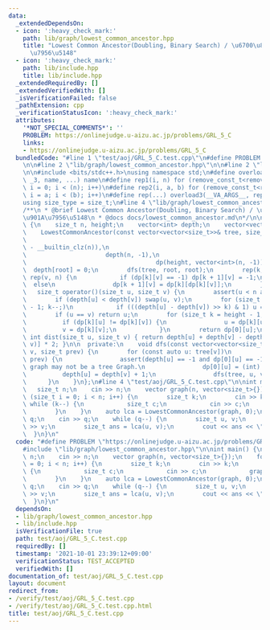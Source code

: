 ```yaml
---
data:
  _extendedDependsOn:
  - icon: ':heavy_check_mark:'
    path: lib/graph/lowest_common_ancestor.hpp
    title: "Lowest Common Ancestor(Doubling, Binary Search) / \u6700\u8FD1\u5171\u901A\
      \u7956\u5148"
  - icon: ':heavy_check_mark:'
    path: lib/include.hpp
    title: lib/include.hpp
  _extendedRequiredBy: []
  _extendedVerifiedWith: []
  _isVerificationFailed: false
  _pathExtension: cpp
  _verificationStatusIcon: ':heavy_check_mark:'
  attributes:
    '*NOT_SPECIAL_COMMENTS*': ''
    PROBLEM: https://onlinejudge.u-aizu.ac.jp/problems/GRL_5_C
    links:
    - https://onlinejudge.u-aizu.ac.jp/problems/GRL_5_C
  bundledCode: "#line 1 \"test/aoj/GRL_5_C.test.cpp\"\n#define PROBLEM \"https://onlinejudge.u-aizu.ac.jp/problems/GRL_5_C\"\
    \n\n#line 2 \"lib/graph/lowest_common_ancestor.hpp\"\n\n#line 2 \"lib/include.hpp\"\
    \n\n#include <bits/stdc++.h>\nusing namespace std;\n#define overload3(_NULL, _2,\
    \ _3, name, ...) name\n#define rep1(i, n) for (remove_const_t<remove_reference_t<decltype(n)>>\
    \ i = 0; i < (n); i++)\n#define rep2(i, a, b) for (remove_const_t<remove_reference_t<decltype(b)>>\
    \ i = a; i < (b); i++)\n#define rep(...) overload3(__VA_ARGS__, rep2, rep1)(__VA_ARGS__)\n\
    using size_type = size_t;\n#line 4 \"lib/graph/lowest_common_ancestor.hpp\"\n\n\
    /**\n * @brief Lowest Common Ancestor(Doubling, Binary Search) / \u6700\u8FD1\u5171\
    \u901A\u7956\u5148\n * @docs docs/lowest_common_ancestor.md\n*/\n\nstruct LowestCommonAncestor\
    \ {\n    size_t n, height;\n    vector<int> depth;\n    vector<vector<int>> dp;\n\
    \    LowestCommonAncestor(const vector<vector<size_t>>& tree, size_t root): n(size(tree)),\n\
    \                                                                           height(32\
    \ - __builtin_clz(n)),\n                                                     \
    \                      depth(n, -1),\n                                       \
    \                                    dp(height, vector<int>(n, -1)) {\n      \
    \  depth[root] = 0;\n        dfs(tree, root, root);\n        rep(k, height - 1)\
    \ rep(v, n) {\n            if (dp[k][v] == -1) dp[k + 1][v] = -1;\n          \
    \  else\n                dp[k + 1][v] = dp[k][dp[k][v]];\n        }\n    }\n \
    \   size_t operator()(size_t u, size_t v) {\n        assert(u < n and v < n);\n\
    \        if (depth[u] < depth[v]) swap(u, v);\n        for (size_t k = height\
    \ - 1; k--;)\n            if (((depth[u] - depth[v]) >> k) & 1) u = dp[k][u];\n\
    \        if (u == v) return u;\n        for (size_t k = height - 1; k--;)\n  \
    \          if (dp[k][u] != dp[k][v]) {\n                u = dp[k][u];\n      \
    \          v = dp[k][v];\n            }\n        return dp[0][u];\n    }\n   \
    \ int dist(size_t u, size_t v) { return depth[u] + depth[v] - depth[(*this)(u,\
    \ v)] * 2; }\n\n  private:\n    void dfs(const vector<vector<size_t>>& tree, size_t\
    \ v, size_t prev) {\n        for (const auto u: tree[v])\n            if (u !=\
    \ prev) {\n                assert(depth[u] == -1 and dp[0][u] == -1);  // The\
    \ graph may not be a tree Graph.\n                dp[0][u] = (int) v;\n      \
    \          depth[u] = depth[v] + 1;\n                dfs(tree, u, v);\n      \
    \      }\n    }\n};\n#line 4 \"test/aoj/GRL_5_C.test.cpp\"\n\nint main() {\n \
    \   size_t n;\n    cin >> n;\n    vector graph(n, vector<size_t>{});\n    for\
    \ (size_t i = 0; i < n; i++) {\n        size_t k;\n        cin >> k;\n       \
    \ while (k--) {\n            size_t c;\n            cin >> c;\n            graph[i].push_back(c);\n\
    \        }\n    }\n    auto lca = LowestCommonAncestor(graph, 0);\n    size_t\
    \ q;\n    cin >> q;\n    while (q--) {\n        size_t u, v;\n        cin >> u\
    \ >> v;\n        size_t ans = lca(u, v);\n        cout << ans << \"\\n\";\n  \
    \  }\n}\n"
  code: "#define PROBLEM \"https://onlinejudge.u-aizu.ac.jp/problems/GRL_5_C\"\n\n\
    #include \"lib/graph/lowest_common_ancestor.hpp\"\n\nint main() {\n    size_t\
    \ n;\n    cin >> n;\n    vector graph(n, vector<size_t>{});\n    for (size_t i\
    \ = 0; i < n; i++) {\n        size_t k;\n        cin >> k;\n        while (k--)\
    \ {\n            size_t c;\n            cin >> c;\n            graph[i].push_back(c);\n\
    \        }\n    }\n    auto lca = LowestCommonAncestor(graph, 0);\n    size_t\
    \ q;\n    cin >> q;\n    while (q--) {\n        size_t u, v;\n        cin >> u\
    \ >> v;\n        size_t ans = lca(u, v);\n        cout << ans << \"\\n\";\n  \
    \  }\n}\n"
  dependsOn:
  - lib/graph/lowest_common_ancestor.hpp
  - lib/include.hpp
  isVerificationFile: true
  path: test/aoj/GRL_5_C.test.cpp
  requiredBy: []
  timestamp: '2021-10-01 23:39:12+09:00'
  verificationStatus: TEST_ACCEPTED
  verifiedWith: []
documentation_of: test/aoj/GRL_5_C.test.cpp
layout: document
redirect_from:
- /verify/test/aoj/GRL_5_C.test.cpp
- /verify/test/aoj/GRL_5_C.test.cpp.html
title: test/aoj/GRL_5_C.test.cpp
---
```

